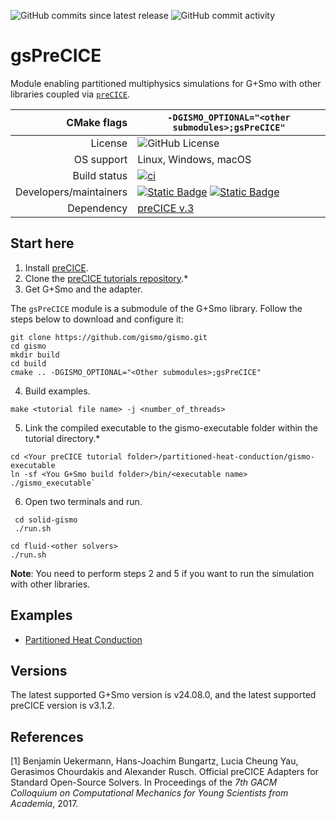 ![GitHub commits since latest release](https://img.shields.io/github/commits-since/gismo/gsKLShell/latest?color=008A00)
![GitHub commit activity](https://img.shields.io/github/commit-activity/m/gismo/gsKLShell?color=008A00)

# gsPreCICE

Module enabling partitioned multiphysics simulations for G+Smo with other libraries coupled via [`preCICE`](https://precice.org).

|CMake flags|```-DGISMO_OPTIONAL="<other submodules>;gsPreCICE"```|
|--:|---|
|License|![GitHub License](https://img.shields.io/github/license/gismo/gismo?color=008A00)|
|OS support|Linux, Windows, macOS|
|Build status|[![ci](https://github.com/gismo/gsPreCICE/actions/workflows/ci.yml/badge.svg)](https://github.com/gismo/gsPreCICE/actions/workflows/ci.yml)|
|Developers/maintainers| [![Static Badge](https://img.shields.io/badge/@Crazy--Rich--Meghan-008A00)](https://github.com/Crazy-Rich-Meghan) [![Static Badge](https://img.shields.io/badge/@hverhelst-008A00)](https://github.com/hverhelst)|
|Dependency|[preCICE v.3](https://github.com/gismo/gsPreCICE)|

## Start here

1. Install [preCICE](https://precice.org/quickstart.html).
2. Clone the [preCICE tutorials repository](https://github.com/precice/tutorials).* 
3. Get G+Smo and the adapter. 

The `gsPreCICE` module is a submodule of the G+Smo library. Follow the steps below to download and configure it:
```
git clone https://github.com/gismo/gismo.git
cd gismo
mkdir build
cd build
cmake .. -DGISMO_OPTIONAL="<Other submodules>;gsPreCICE"
```

4. Build examples.
```
make <tutorial file name> -j <number_of_threads>
```
5. Link the compiled executable to the gismo-executable folder within the tutorial directory.*
```
cd <Your preCICE tutorial folder>/partitioned-heat-conduction/gismo-executable
ln -sf <You G+Smo build folder>/bin/<executable name> ./gismo_executable`
```
6. Open two terminals and run.
```
 cd solid-gismo
 ./run.sh
```

```
cd fluid-<other solvers>
./run.sh
```


**Note**: You need to perform steps 2 and 5 if you want to run the simulation with other libraries.

## Examples
- [Partitioned Heat Conduction](examples/partitioned-heat-conduction/README.md)

## Versions

The latest supported G+Smo version is v24.08.0, and the latest supported preCICE version is v3.1.2.

## References

[1] Benjamin Uekermann, Hans-Joachim Bungartz, Lucia Cheung Yau, Gerasimos Chourdakis and Alexander Rusch. Official preCICE Adapters for Standard Open-Source Solvers. In Proceedings of the _7th GACM Colloquium on Computational Mechanics for Young Scientists from Academia_, 2017.
